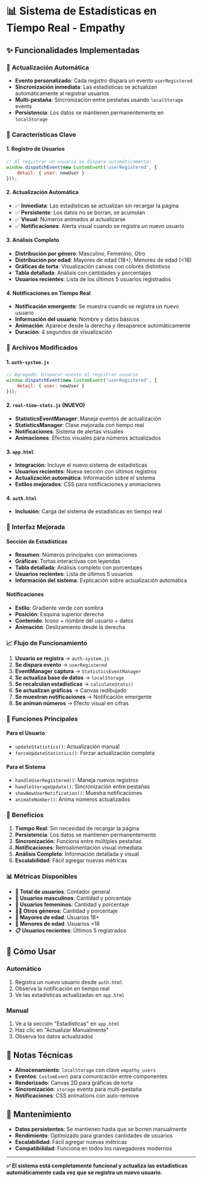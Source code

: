 # 📊 Sistema de Estadísticas en Tiempo Real - Empathy

## ✨ Funcionalidades Implementadas

### 🔄 **Actualización Automática**
- **Evento personalizado**: Cada registro dispara un evento `userRegistered`
- **Sincronización inmediata**: Las estadísticas se actualizan automáticamente al registrar usuarios
- **Multi-pestaña**: Sincronización entre pestañas usando `localStorage` events
- **Persistencia**: Los datos se mantienen permanentemente en `localStorage`

### 🎯 **Características Clave**

#### 1. **Registro de Usuarios**
```javascript
// Al registrar un usuario se dispara automáticamente:
window.dispatchEvent(new CustomEvent('userRegistered', { 
    detail: { user: newUser } 
}));
```

#### 2. **Actualización Automática**
- ✅ **Inmediata**: Las estadísticas se actualizan sin recargar la página
- ✅ **Persistente**: Los datos no se borran, se acumulan
- ✅ **Visual**: Números animados al actualizarse
- ✅ **Notificaciones**: Alerta visual cuando se registra un nuevo usuario

#### 3. **Análisis Completo**
- **Distribución por género**: Masculino, Femenino, Otro
- **Distribución por edad**: Mayores de edad (18+), Menores de edad (<18)
- **Gráficas de torta**: Visualización canvas con colores distintivos
- **Tabla detallada**: Análisis con cantidades y porcentajes
- **Usuarios recientes**: Lista de los últimos 5 usuarios registrados

#### 4. **Notificaciones en Tiempo Real**
- **Notificación emergente**: Se muestra cuando se registra un nuevo usuario
- **Información del usuario**: Nombre y datos básicos
- **Animación**: Aparece desde la derecha y desaparece automáticamente
- **Duración**: 4 segundos de visualización

### 🔧 **Archivos Modificados**

#### 1. `auth-system.js`
```javascript
// Agregado: Disparar evento al registrar usuario
window.dispatchEvent(new CustomEvent('userRegistered', { 
    detail: { user: newUser } 
}));
```

#### 2. `real-time-stats.js` (NUEVO)
- **StatisticsEventManager**: Maneja eventos de actualización
- **StatisticsManager**: Clase mejorada con tiempo real
- **Notificaciones**: Sistema de alertas visuales
- **Animaciones**: Efectos visuales para números actualizados

#### 3. `app.html`
- **Integración**: Incluye el nuevo sistema de estadísticas
- **Usuarios recientes**: Nueva sección con últimos registros
- **Actualización automática**: Información sobre el sistema
- **Estilos mejorados**: CSS para notificaciones y animaciones

#### 4. `auth.html`
- **Inclusión**: Carga del sistema de estadísticas en tiempo real

### 🎨 **Interfaz Mejorada**

#### **Sección de Estadísticas**
- **Resumen**: Números principales con animaciones
- **Gráficas**: Tortas interactivas con leyendas
- **Tabla detallada**: Análisis completo con porcentajes
- **Usuarios recientes**: Lista de últimos 5 usuarios
- **Información del sistema**: Explicación sobre actualización automática

#### **Notificaciones**
- **Estilo**: Gradiente verde con sombra
- **Posición**: Esquina superior derecha
- **Contenido**: Ícono + nombre del usuario + datos
- **Animación**: Deslizamiento desde la derecha

### 📈 **Flujo de Funcionamiento**

1. **Usuario se registra** → `auth-system.js`
2. **Se dispara evento** → `userRegistered`
3. **EventManager captura** → `StatisticsEventManager`
4. **Se actualiza base de datos** → `localStorage`
5. **Se recalculan estadísticas** → `calculateStats()`
6. **Se actualizan gráficas** → Canvas redibujado
7. **Se muestran notificaciones** → Notificación emergente
8. **Se animan números** → Efecto visual en cifras

### 🔧 **Funciones Principales**

#### **Para el Usuario**
- `updateStatistics()`: Actualización manual
- `forceUpdateStatistics()`: Forzar actualización completa

#### **Para el Sistema**
- `handleUserRegistered()`: Maneja nuevos registros
- `handleStorageUpdate()`: Sincronización entre pestañas
- `showNewUserNotification()`: Muestra notificaciones
- `animateNumber()`: Anima números actualizados

### 🎯 **Beneficios**

1. **Tiempo Real**: Sin necesidad de recargar la página
2. **Persistencia**: Los datos se mantienen permanentemente
3. **Sincronización**: Funciona entre múltiples pestañas
4. **Notificaciones**: Retroalimentación visual inmediata
5. **Análisis Completo**: Información detallada y visual
6. **Escalabilidad**: Fácil agregar nuevas métricas

### 📊 **Métricas Disponibles**

- **👥 Total de usuarios**: Contador general
- **👨 Usuarios masculinos**: Cantidad y porcentaje
- **👩 Usuarios femeninos**: Cantidad y porcentaje
- **🏳️‍🌈 Otros géneros**: Cantidad y porcentaje
- **🔞 Mayores de edad**: Usuarios 18+
- **👶 Menores de edad**: Usuarios <18
- **📋 Usuarios recientes**: Últimos 5 registrados

## 🚀 **Cómo Usar**

### **Automático**
1. Registra un nuevo usuario desde `auth.html`
2. Observa la notificación en tiempo real
3. Ve las estadísticas actualizadas en `app.html`

### **Manual**
1. Ve a la sección "Estadísticas" en `app.html`
2. Haz clic en "Actualizar Manualmente"
3. Observa los datos actualizados

## 📝 **Notas Técnicas**

- **Almacenamiento**: `localStorage` con clave `empathy_users`
- **Eventos**: `CustomEvent` para comunicación entre componentes
- **Renderizado**: Canvas 2D para gráficas de torta
- **Sincronización**: `storage` events para multi-pestaña
- **Notificaciones**: CSS animations con auto-remove

## 🔧 **Mantenimiento**

- **Datos persistentes**: Se mantienen hasta que se borren manualmente
- **Rendimiento**: Optimizado para grandes cantidades de usuarios
- **Escalabilidad**: Fácil agregar nuevas métricas
- **Compatibilidad**: Funciona en todos los navegadores modernos

---

**✅ El sistema está completamente funcional y actualiza las estadísticas automáticamente cada vez que se registra un nuevo usuario.**
